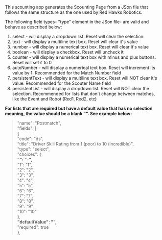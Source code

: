 This scounting app generates the Scounting Page from a JSon file that follows the same structure as the one used by Red Hawks Robotics.

The following field types- "type" element in the JSon file- are valid and behave as described below:
<ol>
  <li>select - will display a dropdown list. Reset will clear the selection</li>
  <li>text - will display a multiline text box. Reset will clear it's value</li>
  <li>number - will display a numerical text box. Reset will clear it's value</li>
  <li>boolean - will display a checkbox. Reset will uncheck it</li>
  <li>counter - will display a numerical text box with minus and plus buttons. Reset will set it to 0</li>
  <li>autoNumber - will display a numerical text box. Reset will increment its value by 1. Recommended for the Match Number field</li>
  <li>persistentText - will display a multiline text box. Reset will NOT clear it's value. Recommended for the Scouter Name field</li>
  <li>persistentList - will display a dropdown list. Reset will NOT clear the selection. Recommended for lists that don't change between matches, like the Event and Robot (Red1, Red2, etc)</li>
</ol>

<b>For lists that are required but have a default value that has no selection meaning, the value should be a blank "". See example below:</b>
<blockquote>
            "name": "Postmatch",</br>
            "fields": [</br>
                {</br>
                    "code": "ds",</br>
                    "title": "Driver Skill Rating from 1 (poor) to 10 (incredible)",</br>
                    "type": "select",</br>
                    "choices": {</br>
                      <b>"": "-",</b></br>
                        "1": "1",</br>
                        "2": "2",</br>
                        "3": "3",</br>
                        "4": "4",</br>
                        "5": "5",</br>
                        "6": "6",</br>
                        "7": "7",</br>
                        "8": "8",</br>
                        "9": "9",</br>
                        "10": "10"</br>
                    },</br>
                 <b>"defaultValue": "",</b></br>
                    "required": true</br>
                },</br>
</blockquote>
